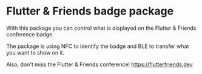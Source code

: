 # Flutter & Friends badge package

With this package you can control what is displayed on the Flutter & Friends
conference badge.

The package is using NFC to identify the badge and BLE to transfer what you
want to show on it.

Also, don't miss the Flutter & Friends conference!
https://flutterfriends.dev
